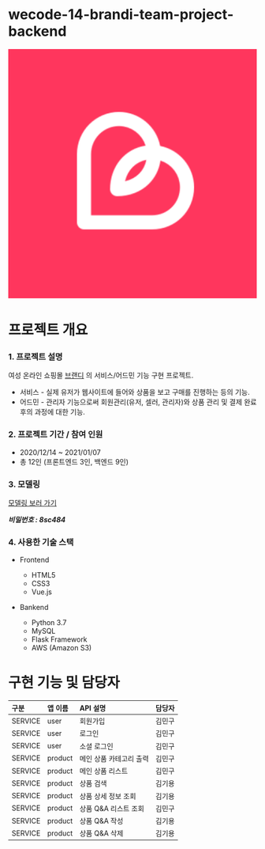 # wecode-14-brandi-team-project-backend

![브랜디](/img/brandi_logo.png)

# 프로젝트 개요

### 1. 프로젝트 설명
여성 온라인 쇼핑몰 [브랜디](https://www.brandi.co.kr/) 의 서비스/어드민 기능 구현 프로젝트.
* 서비스 - 실제 유저가 웹사이트에 들어와 상품을 보고 구매를 진행하는 등의 기능.
* 어드민 - 관리자 기능으로써 회원관리(유저, 셀러, 관리자)와 상품 관리 및 결제 완료 후의 과정에 대한 기능.

### 2. 프로젝트 기간 / 참여 인원
* 2020/12/14 ~ 2021/01/07
* 총 12인 (프론트엔드 3인, 백엔드 9인)

### 3. 모델링
[모델링 보러 가기](https://aquerytool.com:443/aquerymain/index/?rurl=0887ed6d-54f3-4ce7-a4be-ca4cd385cc77)

***비밀번호 : 8sc484***

### 4. 사용한 기술 스택
+ Frontend
    - HTML5
    - CSS3
    - Vue.js

+ Bankend
    - Python 3.7
    - MySQL
    - Flask Framework
    - AWS (Amazon S3)

# 구현 기능 및 담당자

|구분          | 앱 이름       | API 설명            | 담당자   |
|:------------|:-------------|:-------------------|:--------|
| SERVICE     | user         | 회원가입             | 김민구     |
| SERVICE     | user         | 로그인               | 김민구     |
| SERVICE     | user         | 소셜 로그인           | 김민구     |
| SERVICE     | product      | 메인 상품 카테고리 출력 | 김민구     |
| SERVICE     | product      | 메인 상품 리스트       | 김민구     |
| SERVICE     | product      | 상품 검색             | 김기용     |
| SERVICE     | product      | 상품 상세 정보 조회     | 김기용    |
| SERVICE     | product      | 상품 Q&A 리스트 조회   | 김민구     |
| SERVICE     | product      | 상품 Q&A 작성         | 김기용     |
| SERVICE     | product      | 상품 Q&A 삭제         | 김기용    |




















